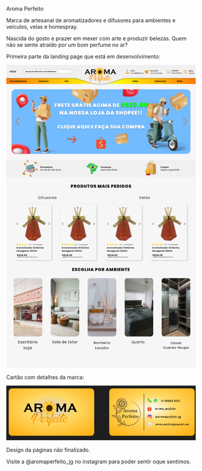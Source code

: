 Aroma Perfeito


Marca de artesanal de aromatizadores e difusores para ambientes e veículos, velas e homespray.

Nascida do gosto e prazer em mexer com arte e produzir belezas. 
Quem não se sente atraído por um bom perfume no ar?


Primeira parte da landing page que está em desenvolvimento: 


![image alt](https://github.com/JoaoEduSB/AromaPerfeito/blob/a4ba2d6ca05a3e3ff4c5a09fcd3a8c5054b5f16d/Landing%20Page.png)

Cartão com detalhes da marca:


![image alt](https://github.com/JoaoEduSB/AromaPerfeito/blob/424f6c3f89c0a02dd999b3434fa672f6d3bc848a/Aroma_card.png)


Design da páginas não finalizado.

Visite a @aromaperfeito_jg no instagram para poder sentir oque sentimos.
